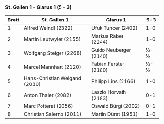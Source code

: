 ### St. Gallen 1 - Glarus 1 (5 - 3)

| Brett | St. Gallen 1                  | Glarus 1               | 5-3 |
|-------|-------------------------------|------------------------|-----|
| 1     | Alfred Weindl (2322)          | Ufuk Tuncer (2402)     | 1-0 |
| 2     | Martin Leutwyler (2155)       | Markus Räber (2244)    | 1-0 |
| 3     | Wolfgang Steiger (2268)       | Guido Neuberger (2140) | ½-½ |
| 4     | Marcel Mannhart (2120)        | Fabian Ferster (2180)  | ½-½ |
| 5     | Hans-Christian Weigand (2030) | Philipp Lins (2166)    | 1-0 |
| 6     | Anton Thaler (2082)           | Laszlo Horvath (2193)  | 0-1 |
| 7     | Marc Potterat (2056)          | Oswald Bürgi (2002)    | 0-1 |
| 8     | Christian Salerno (2011)      | Martin Dürst (1951)    | 1-0 |
